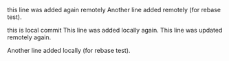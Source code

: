 this line was added again remotely 
Another line added remotely (for rebase test).

this is local commit
This line was added locally again.
This line was updated remotely again.

Another line added locally (for rebase test).

